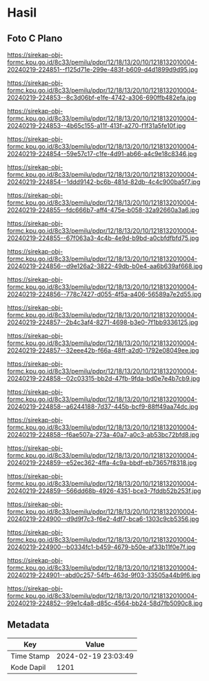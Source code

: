 # Hasil

## Foto C Plano

https://sirekap-obj-formc.kpu.go.id/8c33/pemilu/pdpr/12/18/13/20/10/1218132010004-20240219-224851--f125d71e-299e-483f-b609-d4d1899d9d95.jpg

https://sirekap-obj-formc.kpu.go.id/8c33/pemilu/pdpr/12/18/13/20/10/1218132010004-20240219-224853--8c3d06bf-e1fe-4742-a306-690ffb482efa.jpg

https://sirekap-obj-formc.kpu.go.id/8c33/pemilu/pdpr/12/18/13/20/10/1218132010004-20240219-224853--4b65c155-a11f-413f-a270-f1f31a5fe10f.jpg

https://sirekap-obj-formc.kpu.go.id/8c33/pemilu/pdpr/12/18/13/20/10/1218132010004-20240219-224854--59e57c17-c1fe-4d91-ab66-a4c9e18c8346.jpg

https://sirekap-obj-formc.kpu.go.id/8c33/pemilu/pdpr/12/18/13/20/10/1218132010004-20240219-224854--1ddd9142-bc6b-481d-82db-4c4c900ba5f7.jpg

https://sirekap-obj-formc.kpu.go.id/8c33/pemilu/pdpr/12/18/13/20/10/1218132010004-20240219-224855--fdc666b7-aff4-475e-b058-32a92660a3a6.jpg

https://sirekap-obj-formc.kpu.go.id/8c33/pemilu/pdpr/12/18/13/20/10/1218132010004-20240219-224855--67f063a3-4c4b-4e9d-b9bd-a0cbfdfbfd75.jpg

https://sirekap-obj-formc.kpu.go.id/8c33/pemilu/pdpr/12/18/13/20/10/1218132010004-20240219-224856--d9e126a2-3822-49db-b0e4-aa6b639af668.jpg

https://sirekap-obj-formc.kpu.go.id/8c33/pemilu/pdpr/12/18/13/20/10/1218132010004-20240219-224856--778c7427-d055-4f5a-a406-56589a7e2d55.jpg

https://sirekap-obj-formc.kpu.go.id/8c33/pemilu/pdpr/12/18/13/20/10/1218132010004-20240219-224857--2b4c3af4-8271-4698-b3e0-7f1bb9336125.jpg

https://sirekap-obj-formc.kpu.go.id/8c33/pemilu/pdpr/12/18/13/20/10/1218132010004-20240219-224857--32eee42b-f66a-48ff-a2d0-1792e08049ee.jpg

https://sirekap-obj-formc.kpu.go.id/8c33/pemilu/pdpr/12/18/13/20/10/1218132010004-20240219-224858--02c03315-bb2d-47fb-9fda-bd0e7e4b7cb9.jpg

https://sirekap-obj-formc.kpu.go.id/8c33/pemilu/pdpr/12/18/13/20/10/1218132010004-20240219-224858--a6244188-7d37-445b-bcf9-88ff49aa74dc.jpg

https://sirekap-obj-formc.kpu.go.id/8c33/pemilu/pdpr/12/18/13/20/10/1218132010004-20240219-224858--f6ae507a-273a-40a7-a0c3-ab53bc72bfd8.jpg

https://sirekap-obj-formc.kpu.go.id/8c33/pemilu/pdpr/12/18/13/20/10/1218132010004-20240219-224859--e52ec362-4ffa-4c9a-bbdf-eb73657f8318.jpg

https://sirekap-obj-formc.kpu.go.id/8c33/pemilu/pdpr/12/18/13/20/10/1218132010004-20240219-224859--566dd68b-4926-4351-bce3-7fddb52b253f.jpg

https://sirekap-obj-formc.kpu.go.id/8c33/pemilu/pdpr/12/18/13/20/10/1218132010004-20240219-224900--d9d9f7c3-f6e2-4df7-bca6-1303c9cb5356.jpg

https://sirekap-obj-formc.kpu.go.id/8c33/pemilu/pdpr/12/18/13/20/10/1218132010004-20240219-224900--b0334fc1-b459-4679-b50e-af33b11f0e7f.jpg

https://sirekap-obj-formc.kpu.go.id/8c33/pemilu/pdpr/12/18/13/20/10/1218132010004-20240219-224901--abd0c257-54fb-463d-9f03-33505a44b9f6.jpg

https://sirekap-obj-formc.kpu.go.id/8c33/pemilu/pdpr/12/18/13/20/10/1218132010004-20240219-224852--99e1c4a8-d85c-4564-bb24-58d7fb5090c8.jpg


## Metadata

| Key        | Value               |
| ---------- | ------------------- |
| Time Stamp | 2024-02-19 23:03:49 |
| Kode Dapil | 1201                |



